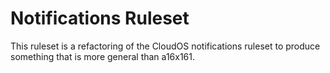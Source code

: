 # Notifications Ruleset

This ruleset is a refactoring of the CloudOS notifications ruleset to produce something that is more general than a16x161. 
